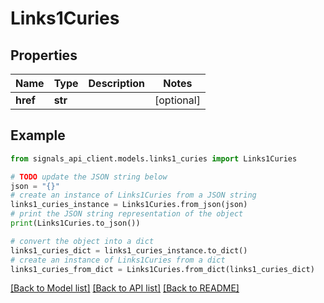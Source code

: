 # Links1Curies


## Properties

Name | Type | Description | Notes
------------ | ------------- | ------------- | -------------
**href** | **str** |  | [optional] 

## Example

```python
from signals_api_client.models.links1_curies import Links1Curies

# TODO update the JSON string below
json = "{}"
# create an instance of Links1Curies from a JSON string
links1_curies_instance = Links1Curies.from_json(json)
# print the JSON string representation of the object
print(Links1Curies.to_json())

# convert the object into a dict
links1_curies_dict = links1_curies_instance.to_dict()
# create an instance of Links1Curies from a dict
links1_curies_from_dict = Links1Curies.from_dict(links1_curies_dict)
```
[[Back to Model list]](../README.md#documentation-for-models) [[Back to API list]](../README.md#documentation-for-api-endpoints) [[Back to README]](../README.md)


